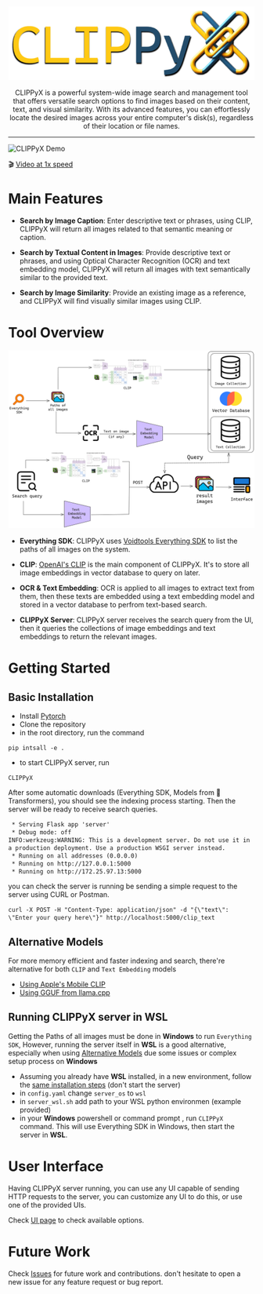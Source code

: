 <div align = "center" >
<img src="assets/logo_text.png" height="150">


CLIPPyX is a powerful system-wide image search and management tool that offers versatile search options to find images based on their content, text, and visual similarity. With its advanced features, you can effortlessly locate the desired images across your entire computer's disk(s), regardless of their location or file names.

----------------------------------------

</div>

![CLIPPyX Demo](assets/fastgif.gif)

🎬 [Video at 1x speed](https://x.com/0ssamaak0/status/1797373251049713827)

# Main Features
- **Search by Image Caption**: Enter descriptive text or phrases, using CLIP, CLIPPyX will return all images related to that semantic meaning or caption.

- **Search by Textual Content in Images**: Provide descriptive text or phrases, and using Optical Character Recognition (OCR) and text embedding model, CLIPPyX will return all images with text semantically similar to the provided text.

- **Search by Image Similarity**: Provide an existing image as a reference, and CLIPPyX will find visually similar images using CLIP.

# Tool Overview

![CLIPPyX Overview](assets/CLIPPyX_diag.png)

- **Everything SDK**:
CLIPPyX uses [Voidtools Everything SDK](https://www.voidtools.com/support/everything/sdk/) to list the paths of all images on the system.

- **CLIP**:
[OpenAI's CLIP](https://openai.com/index/clip/) is the main component of CLIPPyX. It's to store all image embeddings in vector database to query on later.

- **OCR & Text Embedding**:
OCR is applied to all images to extract text from them, then these texts are embedded using a text embedding model and stored in a vector database to perfrom text-based search.

- **CLIPPyX Server**:
CLIPPyX server receives the search query from the UI, then it queries the collections of image embeddings and text embeddings to return the relevant images.

# Getting Started
## Basic Installation
- Install [Pytorch](https://pytorch.org/)
- Clone the repository
- in the root directory, run the command

```
pip intsall -e .
```
- to start CLIPPyX server, run 
```
CLIPPyX
```

After some automatic downloads (Everything SDK, Models from 🤗 Transformers), you should see the indexing process starting. Then the server will be ready to receive search queries.

```
 * Serving Flask app 'server'
 * Debug mode: off
INFO:werkzeug:WARNING: This is a development server. Do not use it in a production deployment. Use a production WSGI server instead.
 * Running on all addresses (0.0.0.0)
 * Running on http://127.0.0.1:5000
 * Running on http://172.25.97.13:5000
 ```

you can check the server is running be sending a simple request to the server using CURL or Postman.

```
curl -X POST -H "Content-Type: application/json" -d "{\"text\": \"Enter your query here\"}" http://localhost:5000/clip_text
```
## Alternative Models
For more memory efficient and faster indexing and search, there're alternative for both `CLIP` and `Text Embedding` models

- [Using Apple's Mobile CLIP](https://github.com/0ssamaak0/CLIPPyX/tree/main/CLIP)
- [Using GGUF from llama.cpp](https://github.com/0ssamaak0/CLIPPyX/tree/main/text_embeddings)

## Running CLIPPyX server in WSL
Getting the Paths of all images must be done in **Windows** to run `Everything SDK`, However, running the server itself in **WSL** is a good alternative, especially when using [Alternative Models](#alternative-models) due some issues or complex setup process on **Windows**

- Assuming you already have **WSL** installed, in a new environment, follow the [same installation steps](#basic-installation) (don't start the server)
- in `config.yaml` change `server_os` to `wsl`
- in `server_wsl.sh` add path to your WSL python environmen (example provided)
- in your **Windows** powershell or command prompt , run `CLIPPyX` command. This will use Everything SDK in Windows, then start the server in **WSL**.

# User Interface
Having CLIPPyX server running, you can use any UI capable of sending HTTP requests to the server, you can customize any UI to do this, or use one of the provided UIs.

Check [UI page](https://github.com/0ssamaak0/CLIPPyX/tree/main/UI) to check available options.


# Future Work
Check [Issues](https://github.com/0ssamaak0/CLIPPyX/issues) for future work and contributions. don't hesitate to open a new issue for any feature request or bug report.